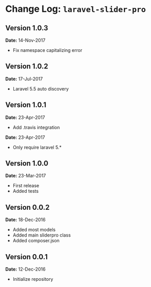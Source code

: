 Change Log: `laravel-slider-pro`
================================

## Version 1.0.3

**Date:** 14-Nov-2017

- Fix namespace capitalizing error

## Version 1.0.2

**Date:** 17-Jul-2017

- Laravel 5.5 auto discovery

## Version 1.0.1

**Date:** 23-Apr-2017

- Add .travis integration

**Date:** 23-Apr-2017

- Only require laravel 5.*

## Version 1.0.0

**Date:** 23-Mar-2017

- First release
- Added tests

## Version 0.0.2

**Date:** 18-Dec-2016

- Added most models
- Added main sliderpro class
- Added composer.json

## Version 0.0.1

**Date:** 12-Dec-2016

- Initialize repository